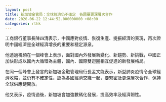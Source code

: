 ```yaml
---
layout: post
title: 新加坡金管局：全球經濟仍不確定　各國要更深層次合作
date: 2020-06-22 12:44:52.000000000 +08:00
categories: rthk
---
```


工商銀行董事長陳四清表示，中國應對疫情、恢復生產、提振經濟的表現，再次證明中國經濟是全球經濟增長的重要和穩定源泉。

他透過視頻在一個峰會上表示，面對國內外發展新變化、新趨勢、新挑戰，中國正加快形成以國內大循環為主體，國內、國際雙迴圈相互促進的新發展格局。

在同一個峰會上發言的新加坡金融管理局行長孟文能表示，新型肺炎疫情令全球經濟收縮，並仍有不確定性，認為各國經濟交織一起，要緊密及更深層次合作，保持全球供應鏈開放。

他又表示，疫情過後，新加坡會加強數碼化發展，提高效率及經濟韌性。
